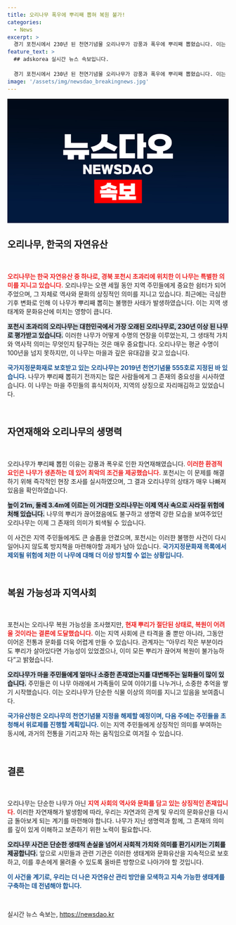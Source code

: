 ```yaml
---
title: 오리나무 폭우에 뿌리째 뽑혀 복원 불가!
categories:
  - News
excerpt: >
  경기 포천시에서 230년 된 천연기념물 오리나무가 강풍과 폭우에 뿌리째 뽑혔습니다. 이는 오리나무 평균 수령의 2배로, 마을 주민들에게 소중한 쉼터였던 나무의 안타까운 종말이 알려지며 주목받고 있습니다.
feature_text: >
  ## adskorea 실시간 뉴스 속보입니다.

  경기 포천시에서 230년 된 천연기념물 오리나무가 강풍과 폭우에 뿌리째 뽑혔습니다. 이는 오리나무 평균 수령의 2배로, 마을 주민들에게 소중한 쉼터였던 나무의 안타까운 종말이 알려지며 주목받고 있습니다.
image: '/assets/img/newsdao_breakingnews.jpg'
---
```


<p><img src="/assets/img/newsdao_breakingnews.jpg" alt="adskorea 속보" /></p>

<h2 data-ke-size="size26">오리나무, 한국의 자연유산</h2>

<p data-ke-size="size16">&nbsp;</p>

<p><b><span style="color: #ee2323;">오리나무는 한국 자연유산 중 하나로, 경북 포천시 초과리에 위치한 이 나무는 특별한 의미를 지니고 있습니다.</span></b> 오리나무는 오랜 세월 동안 지역 주민들에게 중요한 쉼터가 되어주었으며, 그 자체로 역사와 문화의 상징적인 의미를 지니고 있습니다. 최근에는 극심한 기후 변화로 인해 이 나무가 뿌리째 뽑히는 불행한 사태가 발생하였습니다. 이는 지역 생태계와 문화유산에 미치는 영향이 큽니다.</p>

<p><b><span style="background-color: #21538527;">포천시 초과리의 오리나무는 대한민국에서 가장 오래된 오리나무로, 230년 이상 된 나무로 평가받고 있습니다.</span></b> 이러한 나무가 어떻게 수명의 연장을 이루었는지, 그 생태적 가치와 역사적 의미는 무엇인지 탐구하는 것은 매우 중요합니다. 오리나무는 평균 수명이 100년을 넘지 못하지만, 이 나무는 마을과 깊은 유대감을 갖고 있습니다.</p>

<p><b><span style="color: #1a5490;">국가지정문화재로 보호받고 있는 오리나무는 2019년 천연기념물 555호로 지정된 바 있습니다.</span></b> 나무가 뿌리째 뽑히기 전까지는 많은 사람들에게 그 존재의 중요성을 시사하였습니다. 이 나무는 마을 주민들의 휴식처이자, 지역의 상징으로 자리매김하고 있었습니다.</p>

<p data-ke-size="size16">&nbsp;</p>

<h2 data-ke-size="size26">자연재해와 오리나무의 생명력</h2>

<p data-ke-size="size16">&nbsp;</p>

<p>오리나무가 뿌리째 뽑힌 이유는 강풍과 폭우로 인한 자연재해였습니다. <b><span style="color: #ee2323;">이러한 환경적 요인은 나무가 생존하는 데 있어 최악의 조건을 제공했습니다.</span></b> 포천시는 이 문제를 해결하기 위해 즉각적인 현장 조사를 실시하였으며, 그 결과 오리나무의 상태가 매우 나빠져 있음을 확인하였습니다.</p>

<p><b><span style="background-color: #21538527;">높이 21m, 둘레 3.4m에 이르는 이 거대한 오리나무는 이제 역사 속으로 사라질 위험에 처해 있습니다.</span></b> 나무의 뿌리가 끊어졌음에도 불구하고 생명력 강한 모습을 보여주었던 오리나무는 이제 그 존재의 의미가 퇴색될 수 있습니다.</p>

<p>이 사건은 지역 주민들에게도 큰 슬픔을 안겼으며, 포천시는 이러한 불행한 사건이 다시 일어나지 않도록 방지책을 마련해야할 과제가 남아 있습니다. <b><span style="color: #1a5490;">국가지정문화재 목록에서 제외될 위험에 처한 이 나무에 대해 더 이상 방치할 수 없는 상황입니다.</span></b></p>

<p data-ke-size="size16">&nbsp;</p>

<h2 data-ke-size="size26">복원 가능성과 지역사회</h2>

<p data-ke-size="size16">&nbsp;</p>

<p>포천시는 오리나무 복원 가능성을 조사했지만, <b><span style="color: #ee2323;">현재 뿌리가 절단된 상태로, 복원이 어려울 것이라는 결론에 도달했습니다.</span></b> 이는 지역 사회에 큰 타격을 줄 뿐만 아니라, 그동안 이어온 전통과 문화를 더욱 어렵게 만들 수 있습니다. 관계자는 “아무리 작은 부분이라도 뿌리가 살아있다면 가능성이 있었겠으나, 이미 모든 뿌리가 끊어져 복원이 불가능하다”고 밝혔습니다.</p>

<p><b><span style="background-color: #21538527;">오리나무가 마을 주민들에게 얼마나 소중한 존재였는지를 대변해주는 일화들이 많이 있습니다.</span></b> 주민들은 이 나무 아래에서 가족들이 모여 이야기를 나누거나, 소중한 추억을 쌓기 시작했습니다. 이는 오리나무가 단순한 식물 이상의 의미를 지니고 있음을 보여줍니다.</p>

<p><b><span style="color: #1a5490;">국가유산청은 오리나무의 천연기념물 지정을 해제할 예정이며, 다음 주에는 주민들을 초청해서 위로제를 진행할 계획입니다.</span></b> 이는 지역 주민들에게 상징적인 의미를 부여하는 동시에, 과거의 전통을 기리고자 하는 움직임으로 여겨질 수 있습니다.</p>

<p data-ke-size="size16">&nbsp;</p>

<h2 data-ke-size="size26">결론</h2>

<p data-ke-size="size16">&nbsp;</p>

<p>오리나무는 단순한 나무가 아닌 <b><span style="color: #ee2323;">지역 사회의 역사와 문화를 담고 있는 상징적인 존재입니다.</span></b> 이러한 자연재해가 발생함에 따라, 우리는 자연과의 관계 및 우리의 문화유산을 다시금 돌아보게 되는 계기를 마련해야 합니다. 나무가 지닌 생명력과 함께, 그 존재의 의미를 깊이 있게 이해하고 보존하기 위한 노력이 필요합니다.</p>

<p><b><span style="background-color: #21538527;">오리나무 사건은 단순한 생태적 손실을 넘어서 사회적 가치와 의미를 환기시키는 기회를 제공합니다.</span></b> 앞으로 시민들과 관련 기관은 이러한 생태계와 문화유산을 지속적으로 보호하고, 이를 후손에게 물려줄 수 있도록 올바른 방향으로 나아가야 할 것입니다.</p>

<p><b><span style="color: #1a5490;">이 사건을 계기로, 우리는 더 나은 자연유산 관리 방안을 모색하고 지속 가능한 생태계를 구축하는 데 전념해야 합니다.</span></b></p>

<p data-ke-size="size16">&nbsp;</p>
실시간 뉴스 속보는, <a href="https://newsdao.kr" rel="dofollow">https://newsdao.kr</a>



